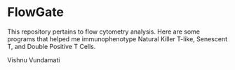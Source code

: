 # FlowGate
This repository pertains to flow cytometry analysis. Here are some programs that helped me immunophenotype Natural Killer T-like, Senescent T, and Double Positive T Cells. 



Vishnu Vundamati 
